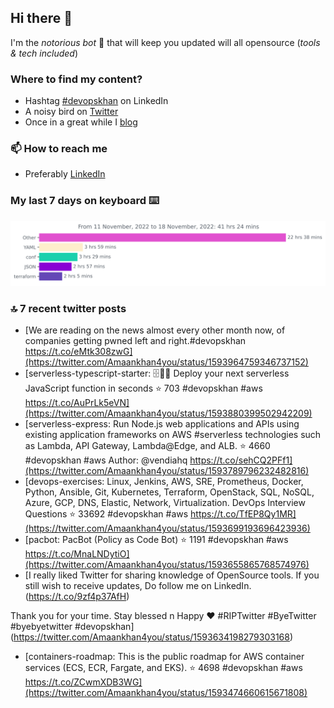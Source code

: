 <!--- [![Hits](https://hits.seeyoufarm.com/api/count/incr/badge.svg?url=https%3A%2F%2Fgithub.com%2Fakhan4u%2Fhit-counter&count_bg=%2379C83D&title_bg=%23555555&icon=&icon_color=%23E7E7E7&title=visits&edge_flat=false)](https://hits.seeyoufarm.com) --->

## Hi there 👋

I'm the _notorious bot_ 🤣 that will keep you updated will all opensource (_tools & tech included_) 

### Where to find my content?

* Hashtag [#devopskhan](https://www.linkedin.com/feed/hashtag/devopskhan) on LinkedIn
* A noisy bird on [Twitter](https://twitter.com/Amaankhan4you)
* Once in a great while I [blog](https://linuxparrot.com) 


### 📫 **How to reach me**

* Preferably [LinkedIn](https://www.linkedin.com/in/amaan-khan-linux-ninja)

### My last 7 days on keyboard ⌨️

<img src="https://github.com/akhan4u/akhan4u/blob/main/images/stat.svg" alt="Amaan's Wakatime Activity!"/>

### 🔝 7 recent twitter posts
<!-- DEVDOJO:START -->
- [We are reading on the news almost every other month now, of companies getting pwned left and right.#devopskhan https://t.co/eMtk308zwG](https://twitter.com/Amaankhan4you/status/1593964759346737152)
- [serverless-typescript-starter: 🗄🙅‍♀️ Deploy your next serverless JavaScript function in seconds
⭐️ 703
#devopskhan #aws
https://t.co/AuPrLk5eVN](https://twitter.com/Amaankhan4you/status/1593880399502942209)
- [serverless-express: Run Node.js web applications and APIs using existing application frameworks on AWS #serverless technologies such as Lambda, API Gateway, Lambda@Edge, and ALB.
⭐️ 4660
#devopskhan #aws
Author: @vendiahq
https://t.co/sehCQ2PFf1](https://twitter.com/Amaankhan4you/status/1593789796232482816)
- [devops-exercises: Linux, Jenkins, AWS, SRE, Prometheus, Docker, Python, Ansible, Git, Kubernetes, Terraform, OpenStack, SQL, NoSQL, Azure, GCP, DNS, Elastic, Network, Virtualization. DevOps Interview Questions
⭐️ 33692
#devopskhan #aws
https://t.co/TfEP8Qy1MR](https://twitter.com/Amaankhan4you/status/1593699193696423936)
- [pacbot: PacBot &lpar;Policy as Code Bot&rpar;
⭐️ 1191
#devopskhan #aws
https://t.co/MnaLNDytiO](https://twitter.com/Amaankhan4you/status/1593655865768574976)
- [I really liked Twitter for sharing knowledge of OpenSource tools. If you still wish to receive updates, Do follow me on LinkedIn. &lpar;https://t.co/9zf4p37AfH&rpar; 

Thank you for your time. Stay blessed n Happy ♥️
#RIPTwitter #ByeTwitter #byebyetwitter #devopskhan](https://twitter.com/Amaankhan4you/status/1593634198279303168)
- [containers-roadmap: This is the public roadmap for AWS container services &lpar;ECS, ECR, Fargate, and EKS&rpar;. 
⭐️ 4698
#devopskhan #aws
https://t.co/ZCwmXDB3WG](https://twitter.com/Amaankhan4you/status/1593474660615671808)
<!-- DEVDOJO:END -->

<!-- ![Amaan's GitHub stats](https://github-readme-stats.vercel.app/api?username=akhan4u&count_private=true&show_icons=true&hide=contribs) -->
